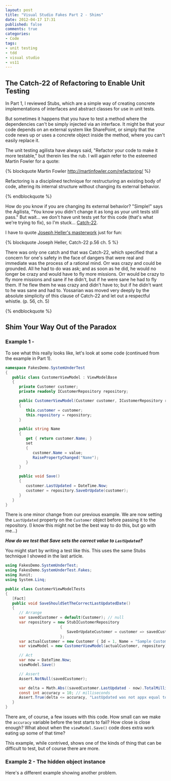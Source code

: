 ```yaml
---
layout: post
title: "Visual Studio Fakes Part 2 - Shims"
date: 2012-04-17 17:31
published: false
comments: true
categories: 
- Code
tags:
- unit testing
- tdd
- visual studio
- vs11
---
```


## The Catch-22 of Refactoring to Enable Unit Testing

In Part 1, I reviewed Stubs, which are a simple way of creating concrete
implementations of interfaces and abstract classes for use in unit tests.

But sometimes it happens that you have to test a method where the dependencies
can't be simply injected via an interface. It might be that your code depends
on an external system like SharePoint, or simply that the code news up or uses
a concrete object inside the method, where you can't easily replace it.

The unit testing agilista have always said, "Refactor your code to make it more
testable," but therein lies the rub. I will again refer to the esteemed Martin
Fowler for a quote:

<!-- more -->

{% blockquote Martin Fowler http://martinfowler.com/refactoring/ %}

Refactoring is a disciplined technique for restructuring an existing body of
code, altering its internal structure without changing its external behavior.

{% endblockquote %}

How do you know if you are changing its external behavior? "Simple!" says the
Agilista, "You know you didn't change it as long as your unit tests still
pass." But wait... we don't have unit tests yet for this code (that's what
we're trying to fix), so I'm stuck... [Catch-22][1].

I have to quote [Joseph Heller's masterwork][2] just for fun:

{% blockquote Joseph Heller, Catch-22 p.56 ch. 5 %}

There was only one catch and that was Catch-22, which specified that a concern
for one's safety in the face of dangers that were real and immediate was the
process of a rational mind. Orr was crazy and could be grounded. All he had to
do was ask; and as soon as he did, he would no longer be crazy and would have
to fly more missions. Orr would be crazy to fly more missions and sane if he
didn't, but if he were sane he had to fly them. If he flew them he was crazy
and didn't have to; but if he didn't want to he was sane and had to. Yossarian
was moved very deeply by the absolute simplicity of this clause of Catch-22 and
let out a respectful whistle. (p. 56, ch. 5)

{% endblockquote %}

## Shim Your Way Out of the Paradox

### Example 1 - 

To see what this really looks like, let's look at some code (continued from the
example in Part 1).

``` csharp "Untestable" System Under Test Code
namespace FakesDemo.SystemUnderTest
{
   public class CustomerViewModel : ViewModelBase
   {
      private Customer customer;
      private readonly ICustomerRepository repository;

      public CustomerViewModel(Customer customer, ICustomerRepository repository)
      {
         this.customer = customer;
         this.repository = repository;
      }

      public string Name
      {
         get { return customer.Name; }
         set
         {
            customer.Name = value;
            RaisePropertyChanged("Name");
         }
      }

      public void Save()
      {
         customer.LastUpdated = DateTime.Now;
         customer = repository.SaveOrUpdate(customer);
      }
   }
}
```

There is one minor change from our previous example. We are now setting the
`LastUpdated` property on the `Customer` object before passing it to the
repository. (I know this might not be the best way to do this, but go with
me...)

***How do we test that Save sets the correct value to `LastUpdated`?***

You might start by writing a test like this. This uses the same Stubs technique
I showed in the last article.

``` csharp A Not-so-good Test for LastUpdated
using FakesDemo.SystemUnderTest;
using FakesDemo.SystemUnderTest.Fakes;
using Xunit;
using System.Linq;

public class CustomerViewModelTests
{
   [Fact]
   public void SaveShouldSetTheCorrectLastUpdatedDate()
   {
      // Arrange
      var savedCustomer = default(Customer); // null
      var repository = new StubICustomerRepository
                        {
                           SaveOrUpdateCustomer = customer => savedCustomer = customer
                        };
      var actualCustomer = new Customer { Id = 1, Name = "Sample Customer", LastUpdated=DateTime.MinValue };
      var viewModel = new CustomerViewModel(actualCustomer, repository);

      // Act
      var now = DateTime.Now;
      viewModel.Save()

      // Assert
      Assert.NotNull(savedCustomer);

      var delta = Math.Abs((savedCustomer.LastUpdated - now).TotalMilliseconds);
      const int accuracy = 10; // milliseconds
      Assert.True(delta <= accuracy, "LastUpdated was not appx equal to expected");
   }
}
```

There are, of course, a few issues with this code. How small can we make the
`accuracy` variable before the test starts to fail? How close is close enough?
What about when the `viewModel.Save()` code does extra work eating up some of
that time?

This example, while contrived, shows one of the kinds of thing that can be difficult
to test, but of course there are more.

### Example 2 - The hidden object instance

Here's a different example showing another problem.

``` csharp
```




[1]: http://en.wikipedia.org/wiki/Catch-22_(logic)
[2]: http://www.amazon.com/gp/product/1451626657/ref=as_li_ss_tl?ie=UTF8&tag=peterprovosto-20&linkCode=as2&camp=1789&creative=390957&creativeASIN=1451626657
[3]: http://msdn.microsoft.com/en-us/library/system.datetime.aspx
